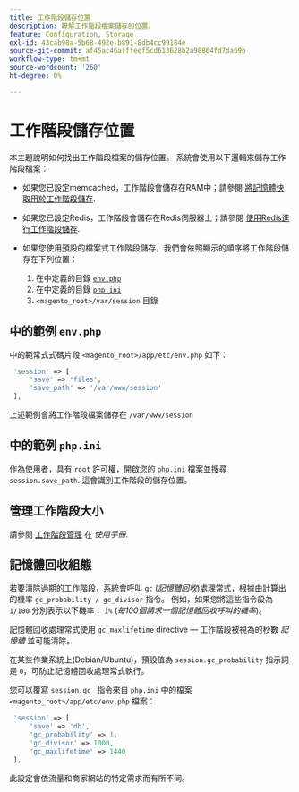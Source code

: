 ```yaml
---
title: 工作階段儲存位置
description: 瞭解工作階段檔案儲存的位置。
feature: Configuration, Storage
exl-id: 43cab98a-5b68-492e-b891-8db4cc99184e
source-git-commit: af45ac46afffeef5cd613628b2a98864fd7da69b
workflow-type: tm+mt
source-wordcount: '260'
ht-degree: 0%

---
```


# 工作階段儲存位置

本主題說明如何找出工作階段檔案的儲存位置。 系統會使用以下邏輯來儲存工作階段檔案：

- 如果您已設定memcached，工作階段會儲存在RAM中；請參閱 [將記憶體快取用於工作階段儲存](memcached.md).
- 如果您已設定Redis，工作階段會儲存在Redis伺服器上；請參閱 [使用Redis進行工作階段儲存](../cache/redis-session.md).
- 如果您使用預設的檔案式工作階段儲存，我們會依照顯示的順序將工作階段儲存在下列位置：

   1. 在中定義的目錄 [`env.php`](#example-in-envphp)
   1. 在中定義的目錄 [`php.ini`](#example-in-phpini)
   1. `<magento_root>/var/session` 目錄

## 中的範例 `env.php`

中的範常式式碼片段 `<magento_root>/app/etc/env.php` 如下：

```php
 'session' => [
     'save' => 'files',
     'save_path' => '/var/www/session'
 ],
```

上述範例會將工作階段檔案儲存在 `/var/www/session`

## 中的範例 `php.ini`

作為使用者，具有 `root` 許可權，開啟您的 `php.ini` 檔案並搜尋 `session.save_path`. 這會識別工作階段的儲存位置。

## 管理工作階段大小

請參閱 [工作階段管理](https://docs.magento.com/user-guide/stores/security-session-management.html) 在 _使用手冊_.

## 記憶體回收組態

若要清除過期的工作階段，系統會呼叫 `gc` (_記憶體回收_)處理常式，根據由計算出的機率 `gc_probability / gc_divisor` 指令。 例如，如果您將這些指令設為 `1/100` 分別表示以下機率： `1%` (_每100個請求一個記憶體回收呼叫的機率_)。

記憶體回收處理常式使用 `gc_maxlifetime` directive — 工作階段被視為的秒數 _記憶體_ 並可能清除。

在某些作業系統上(Debian/Ubuntu)，預設值為 `session.gc_probability` 指示詞是 `0`，可防止記憶體回收處理常式執行。

您可以覆寫 `session.gc_` 指令來自 `php.ini` 中的檔案 `<magento_root>/app/etc/env.php` 檔案：

```php
 'session' => [
     'save' => 'db',
     'gc_probability' => 1,
     'gc_divisor' => 1000,
     'gc_maxlifetime' => 1440
 ],
```

此設定會依流量和商家網站的特定需求而有所不同。
